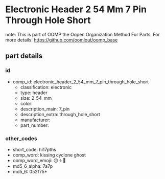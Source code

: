 # Electronic Header 2 54 Mm 7 Pin Through Hole Short  

note: This is part of OOMP the Oopen Organization Method For Parts. For more details: https://github.com/oomlout/oomp_base

##  part details





### id
* oomp_id: electronic_header_2_54_mm_7_pin_through_hole_short
  * classification: electronic
  * type: header
  * size: 2_54_mm
  * color: 
  * description_main: 7_pin
  * description_extra: through_hole_short
  * manufacturer: 
  * part_number: 

### other_codes
* short_code: hi17pths
* oomp_word: kissing cyclone ghost
* oomp_word_emoji: :kissing: :cyclone: :ghost:
* md5_6_alpha: 7a7p
* md5_6: 052f75* 